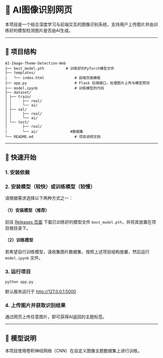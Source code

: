 # 🧠 AI图像识别网页
本项目是一个结合深度学习与前端交互的图像识别系统，支持用户上传图片并由训练好的模型检测图片是否由AI生成。

---

## 📁 项目结构
```
AI-Image-Theme-Detection-Web
├── best_model.pth          # 训练好的PyTorch模型文件          
├── templates/
│   └── index.html              # 前端页面模板
├── app.py                      # Flask 后端接口，处理图片上传与模型预测
├── model.ipynb                 # 训练模型的代码
├── dataset/                    
│ ├── train/
│ │     ├── real/
│ │     └── ai/
│ ├── val/
│ │     ├── real/
│ │     └── ai/
│ └── test/
│       ├── real/
│       └── ai/               #数据集
└── README.md                   # 项目说明文档
```

---

## 🚀 快速开始
### 1. 安装依赖
     
### 2. 安装模型（较快）或训练模型（较慢）

请根据需求选择以下两种方式之一：

#### （1）安装模型（推荐）

前往 [Releases 页面](https://github.com/lin-working-bot/AI-image-detection/releases) 下载已训练好的模型文件 `best_model.pth`，并将其放置在项目根目录下。

#### （2）训练模型

若希望自行训练模型，请收集图片数据集，按照上述项目结构放置，然后运行 `model.ipynb` 文件。

### 3. 运行项目
```
python app.py
```
默认服务运行于 http://127.0.0.1:5000

### 4. 上传图片并获取识别结果
通过网页上传任意图片，即可获得AI返回的主题标签。

---

## 🧠 模型说明
本项目使用卷积神经网络（CNN）在自定义图像主题数据集上进行训练。
